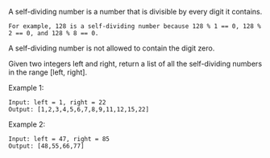 A self-dividing number is a number that is divisible by every digit it contains.

    For example, 128 is a self-dividing number because 128 % 1 == 0, 128 % 2 == 0, and 128 % 8 == 0.

A self-dividing number is not allowed to contain the digit zero.

Given two integers left and right, return a list of all the self-dividing numbers in the range [left, right].

Example 1:

    Input: left = 1, right = 22
    Output: [1,2,3,4,5,6,7,8,9,11,12,15,22]

Example 2:

    Input: left = 47, right = 85
    Output: [48,55,66,77]
